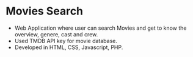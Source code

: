 # Movies Search 

* Web Application where user can search Movies and get to know the overview, genere, cast and crew.
* Used TMDB API key for movie database.
* Developed in HTML, CSS, Javascript, PHP.
